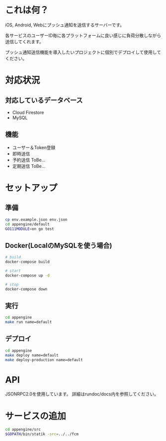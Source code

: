 # これは何？
iOS, Android, Webにプッシュ通知を送信するサーバーです。

各サービスのユーザーID毎に各プラットフォームに良い感じに負荷分散しながら送信してくれます。

プッシュ通知送信機能を導入したいプロジェクトに個別でデプロイして使用してください。

# 対応状況

## 対応しているデータベース
- Cloud Firestore
- MySQL

## 機能
- ユーザー＆Token登録
- 即時送信
- 予約送信 ToBe...
- 定期送信 ToBe...

# セットアップ

## 準備
```bash
cp env.example.json env.json
cd appengine/default
GO111MODULE=on go test
```

## Docker(LocalのMySQLを使う場合)
```bash
# build
docker-compose build

# start
docker-compose up -d

# stop
docker-compose down
```

## 実行
```bash
cd appengine
make run name=default
```

## デプロイ
```bash
cd appengine
make deploy name=default
make deploy-production name=default
```

# API
JSONRPC2.0を使用しています。
詳細はrundoc/docs内を参照してください。

# サービスの追加
```bash
cd appengine/src
$GOPATH/bin/statik -src=../../fcm
```

